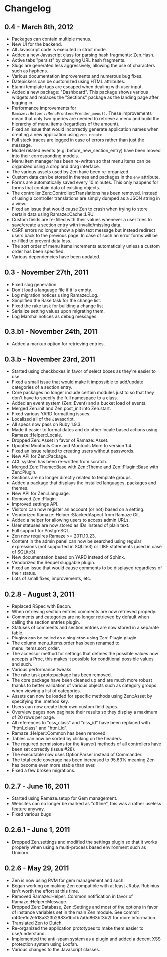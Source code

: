 # Changelog

## 0.4 - March 8th, 2012

* Packages can contain multiple menus.
* New UI for the backend.
* All Javascript code is executed in strict mode.
* Added a new Javascript class for parsing hash fragments: Zen.Hash.
* Active tabs "persist" by changing URL hash fragments.
* Slugs are generated less aggressively, allowing the use of characters such as
  hyphens.
* Various documentation improvements and numerous bug fixes.
* Datepickers can be customized using HTML attributes.
* Etanni template tags are escaped when dealing with user input.
* Added a new package: "Dashboard". This package shows various widgets and
  replaces the "Sections" package as the landing page after logging in.
* Performance improvements for ``Ramaze::Helper::MenuFrontend#render_menu()``.
  These improvements mean that only two queries are needed to retrieve a menu
  and build the hierarchy of menu items (regardless of the amount).
* Fixed an issue that would incorrectly generate application names when creating
  a new application using ``zen create``.
* Full stack traces are logged in case of errors rather than just the message.
* Model related events (e.g. before_new_section_entry) have been moved into
  their corresponding models.
* Menu item manager has been re-written so that menu items can be organized
  using a drop and drag interface.
* The various assets used by Zen have been re-organized.
* Custom data can be stored in themes and packages in the ``env`` attribute.
* Forms are automatically saved every 10 minutes. This only happens for forms
  that contain data of existing objects.
* The controller Zen::Controller::Translations has been removed. Instead of
  using a controller translations are simply dumped as a JSON string in a view.
* Fixed an issue that would cause Zen to crash when trying to store certain data
  using Ramaze::Cache::LRU.
* Custom fields are re-filled with their values whenever a user tries to
  save/create a section entry with invalid/missing data.
* CSRF errors no longer show a plain text message but instead redirect users
  back to the previous page. In case of such an error forms will be re-filled to
  prevent data loss.
* The sort order of menu items increments automatically unless a custom order
  has been specified.
* Various dependencies have been updated.

## 0.3 - November 27th, 2011

* Fixed slug generation.
* Don't load a language file if it is empty.
* Log migration notices using Ramaze::Log.
* Simplified the Rake task for the change list.
* Fixed the rake task for building a change list
* Serialize setting values upon migrating them.
* Log Marshal notices as debug messages.

## 0.3.b1 - November 24th, 2011

* Added a markup option for retrieving entries.

## 0.3.b - November 23rd, 2011

* Started using checkboxes in favor of select boxes as they're easier to use.
* Fixed a small issue that would make it impossible to add/update categories of
  a section entry.
* Core packages no longer include certain modules just to so that they don't
  have to specify the full namespace to a class.
* Added an event system (Zen::Event) and a bucket load of events.
* Merged Zen.init and Zen.post_init into Zen.start.
* Fixed various YARD formatting issues.
* Localized all of the Javascript.
* All specs now pass on Ruby 1.9.3.
* Made it easier to format dates and do other locale based actions using
  Ramaze::Helper::Locale.
* Dropped Zen::Asset in favor of Ramaze::Asset.
* Updated Mootools Core and Mootools More to version 1.4.
* Fixed an issue related to creating users without passwords.
* New API for Zen::Package.
* ACL system has been re-written from scratch.
* Merged Zen::Theme::Base with Zen::Theme and Zen::Plugin::Base with
  Zen::Plugin.
* Sections are no longer directly related to template groups.
* Added a package that displays the installed languages, packages and themes.
* New API for Zen::Language.
* Removed Zen::Plugin.
* Improved settings API.
* Visitors can now register an account (or not) based on a setting.
* Vendorized Ramaze::Helper::StackedAspect from Ramaze Git.
* Added a helper for allowing users to access admin URLs.
* User statuses are now stored as IDs instead of plain text.
* Full support for PostgreSQL.
* Zen now requires Ramaze >= 2011.10.23.
* Content in the admin panel can now be searched using regular expressions (not
  supported in SQLite3) or LIKE statements (used in case of SQLite3).
* New documentation based on YARD instead of Sphinx.
* Vendorized the Sequel sluggable plugin.
* Fixed an issue that would cause comments to be displayed regardless of their
  status.
* Lots of small fixes, improvements, etc.

## 0.2.8 - August 3, 2011

* Replaced RSpec with Bacon.
* When retrieving section entries comments are now retrieved properly.
* Comments and categories are no longer retrieved by default when calling the
  section entries plugin.
* Statuses of comments and section entries are now stored in a separate table.
* Plugins can be called as a singleton using Zen::Plugin.plugin.
* The column menu_items.order has been renamed to menu_items.sort_order.
* The accessor method for settings that defines the possible values now accepts
  a Proc, this makes it possible for conditional possible values and such.
* Various performance tweaks.
* The rake task proto:package has been removed.
* The core package have been cleaned up and are much more robust thanks to
  better validation of various objects such as category groups when viewing a
  list of categories.
* Assets can now be loaded for specific methods using Zen::Asset by specifying
  the :method key.
* Users can now create their own custom field types.
* Overview pages now paginate their results so they display a maximum of 20 rows
  per page.
* All references to "css_class" and "css_id" have been replaced with
  "html_class" and "html_id".
* Ramaze::Helper::Common has been removed.
* Tables can now be sorted by clicking on the headers.
* The required permissions for the #save() methods of all controllers have been
  set correctly (issue #28).
* The executable now uses OptionParser instead of Commander.
* The total code coverage has been increased to 95.63% meaning Zen has become
  even more stable than ever.
* Fixed a few broken migrations.

## 0.2.7 - June 16, 2011

* Started using Ramaze.setup for Gem management.
* Websites can no longer be marked as "offline", this was a rather useless
  feature anyway.
* Fixed various bugs

## 0.2.6.1 - June 1, 2011

* Dropped Zen.settings and modified the settings plugin so that it works
  properly when using a multi-process based environment such as Unicorn.

## 0.2.6 - May 29, 2011

* Zen is now using RVM for gem management and such.
* Began working on making Zen compatible with at least JRuby. Rubinius isn't
  worth the effort at this time.
* Removed Ramaze::Helper::Common.notification in favor of
  Ramaze::Helper::Message.
* Dropped Zen::Database, Zen::Settings and most of the options in favor of
  instance variables set in the main Zen module. See commit
  d40ee1c2e518a323b2983e1bcfb7a0d863bf3b2f for more information.
* Translated Zen to Dutch.
* Re-organized the application prototypes to make them easier to use/understand.
* Implemented the anti-spam system as a plugin and added a decent XSS protection
  system using Loofah.
* Various changes to the Javascript classes.
